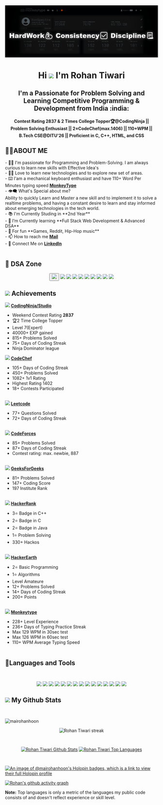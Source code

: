<p><img src="background_1.png"></p>
<h1 align="center"> Hi <img src="https://media.tenor.com/nebZyl8oN7IAAAAi/wave-hello.gif" width="40px"> I'm <b>Rohan Tiwari</b></h1>
<h2 align="center"><b>I'm a Passionate for Problem Solving and Learning Competitive Programming & Development from India :india:</b></h2>
<h4 align="center"><b>Contest Rating 2837 & 2 Times College Topper🏆@CodingNinja || Problem Solving Enthusiast || 2⭐CodeChef(max.1406) || 110+WPM || B.Tech CSE@DITU'26 || Proficient in C, C++, HTML, and CSS
</b></h4> 

<h2>🙋‍♂️ABOUT ME</h2>
- 🧑‍🎓 I'm passionate for Programming and Problem-Solving. I am always curious to learn new skills with Effective Idea's<br>
- 👨‍💻 Love to learn new technologies and to explore new set of areas.<br>
- ⌨️ I'am a mechanical keyboard enthusiast and have 110+ Word Per Minutes typing speed <a href="https://monkeytype.com/profile/RonSpectre"><b>MonkeyType</b></a><br>
- 👁‍🗨 What's Special about me? <br>
Ability to quickly Learn and Master a new skill and to implement it to solve a realtime problems, and having a constant desire to learn and stay informed about emerging technologies in the tech world.<br>
- 📚 I'm Currently Studing in **2nd Year**<br>
- 📘 I’m Currently learning **Full Stack Web Development & Advanced DSA**<br>
- 🎈 For fun **Games, Reddit, Hip-Hop music**<br>
- 📫 How to reach me <a href="mailto:rohantiwari2709@gmail.com"><b>Mail</b></a><br>
- 🔗 Connect Me on <a href="https://www.linkedin.com/in/rohan-tiwarii/"><b>LinkedIn</b></a><br> <br>

<h2>💖 DSA Zone</h2>
<p align="center">
    <button><a href="https://monkeytype.com/profile/RohanTiwari">
    <img src="https://typingstats.com/partners/monkeytype.png" width="80px" height="auto"/></a></button>
    <img src="https://asset.brandfetch.io/idQVGbrvGL/idFrWdCkB5.png" width="150px" height="auto"/>
    <img src="https://img.icons8.com/?size=512&id=iCILS55mWgkT&format=png" width="80px" height="auto"/>
     <img src="https://img.icons8.com/?size=512&id=O4SEeX66BY8o&format=png" width="80px" height="auto"/>
    <img src="https://img.icons8.com/?size=512&id=YSy0lU4Y0X4z&format=png" width="80px" height="auto"/>
    <img src="https://img.icons8.com/?size=512&id=mT2bzIQRdfpR&format=png" width="80px" height="auto"/>
    <img src="https://img.icons8.com/?size=512&id=AbQBhN9v62Ob&format=png" width="80px" height="auto"/>
    <img src="https://upload.wikimedia.org/wikipedia/commons/e/e8/HackerEarth_logo.png" width="80px" height="auto"/>
    <img src="https://img.icons8.com/?size=512&id=wDGo581Ea5Nf&format=png" width="80px" height="auto"/>
    <img src="https://img.icons8.com/?size=512&id=Y5cZ2P1ox0Qd&format=png" width="80px" height="auto"/>
    
</p>

<h2><img src="https://media.tenor.com/0ENB5HuTH0gAAAAi/trophy-beker.gif" width="40px"> Achievements</h2>

<b><img src="https://media.tenor.com/A-1z4jlGrXgAAAAi/onay2.gif" width="30px"> <a href= "https://www.codingninjas.com/studio/profile/rohan_tiwari">CodingNinja/Studio</a></b><br> 
- Weekend Contest Rating <b>2837</b><br>
- 🏆2 Time College Topper<br>
- Level 7(Expert)<br>
- 40000+ EXP gained<br>
- 815+ Problems Solved<br>
- 75+ Days of Coding Streak<br>
- Ninja Dominator league<br>

<b><img src="https://media.tenor.com/A-1z4jlGrXgAAAAi/onay2.gif" width="30px"> <a href= "https://www.codechef.com/users/rohantiwari">CodeChef</a></b><br>
- 105+ Days of Coding Streak<br>
- 450+ Problems Solved<br>
- 1082+ 1v1 Rating<br>
- Highest Rating 1402<br>
- 18+ Contests Participated <br><br>

<b><img src="https://media.tenor.com/A-1z4jlGrXgAAAAi/onay2.gif" width="30px"> <a href= "https://leetcode.com/rohantiwari2709/">Leetcode</a></b><br> 
- 77+ Questions Solved<br>
- 72+ Days of Coding Streak<br><br>

<b><img src="https://media.tenor.com/A-1z4jlGrXgAAAAi/onay2.gif" width="30px"> <a href= "https://codeforces.com/profile/tiwarirohan">CodeForces</a></b><br> 
- 85+ Problems Solved<br>
- 87+ Days of Coding Streak<br>
- Contest rating: max. newbie, 887<br><br>

<b><img src="https://media.tenor.com/A-1z4jlGrXgAAAAi/onay2.gif" width="30px"> <a href= "https://codeforces.com/profile/tiwarirohan">GeeksForGeeks</a></b><br> 
- 81+ Problems Solved<br>
- 147+ Coding Score<br>
- 197 Institute Rank <br><br>

<b><img src="https://media.tenor.com/A-1z4jlGrXgAAAAi/onay2.gif" width="30px"> <a href= "https://www.hackerrank.com/rohantiwari2709?hr_r=1">HackerRank</a></b><br> 
- 3⭐ Badge in C++<br>
- 2⭐ Badge in C<br>
- 2⭐ Badge in Java<br>
- 1⭐ Problem Solving<br>
- 330+ Hackos<br><br>

<b><img src="https://media.tenor.com/A-1z4jlGrXgAAAAi/onay2.gif" width="30px"> <a href= "https://www.hackerearth.com/@rohantiwari2709">HackerEarth</a></b><br> 
- 2⭐ Basic Programming<br>
- 1⭐ Algorithms<br>
- Level Amateure<br>
- 12+ Problems Solved<br>
- 14+ Days of Coding Streak<br>
- 200+ Points<br><br>

<b><img src="https://media.tenor.com/A-1z4jlGrXgAAAAi/onay2.gif" width="30px"> <a href= "https://monkeytype.com/profile/RohanTiwari">Monkeytype</a></b><br> 
- 228+ Level Experience<br>
- 236+ Days of Typing Practice Streak<br>
- Max 129 WPM in 30sec test<br>
- Max 126 WPM in 60sec test<br>
- 110+ WPM Average Typing Speed<br><br>


<h2>🚀Languages and Tools</h2> <br>
<p align="center"> 
    <img src="https://img.icons8.com/?size=512&id=40669&format=png" width="80px" height="auto"/>
    <img src="https://img.icons8.com/?size=512&id=40670&format=png" width="80px" height="auto"/>
    <img src="https://img.icons8.com/?size=512&id=13679&format=png" width="80px" height="auto"/>
    <img src="https://img.icons8.com/?size=512&id=61466&format=png" width="80px" height="auto"/>
    <img src="https://img.icons8.com/?size=512&id=9OGIyU8hrxW5&format=png" width="80px" height="auto"/>
    <img src="https://img.icons8.com/?size=512&id=20906&format=png" width="80px" height="auto"/>
    <img src="https://img.icons8.com/?size=512&id=12599&format=png" width="80px" height="auto"/>
    <img src="https://img.icons8.com/?size=512&id=20909&format=png" width="80px" height="auto"/>
    <img src="https://img.icons8.com/?size=512&id=21278&format=png" width="80px" height="auto"/>
    <img src="https://img.icons8.com/?size=512&id=F6H2fsqXKBwH&format=png" width="80px" height="auto"/>
    <img src="https://img.icons8.com/?size=512&id=gXoJoyTtYXFg&format=png" width="80px" height="auto"/>
    <img src="https://img.icons8.com/?size=512&id=-5h34CbaUb09&format=png" width="80px" height="auto"/>
    <img src="https://img.icons8.com/?size=512&id=6RHskkZGRABM&format=png" width="80px" height="auto"/>
    <img src="https://img.icons8.com/?size=512&id=wUUb0NekBwse&format=png" width="80px" height="auto"/>
    <img src="https://store-images.s-microsoft.com/image/apps.60676.13510798887618339.3f24cea7-3933-4f14-9bcb-0cb1e7898ac5.f732c005-5fc9-481e-bd21-d32d2c6c5ae7" width="80px" height="auto"/>
</p>

<h2><img src="https://img.icons8.com/?size=512&id=114888&format=png" width="40px"> My Github Stats</h2><br>

   <p align="left"> 
    <img src="https://komarev.com/ghpvc/?username=mairohanhoon&label=Profile%20views&color=0e75b6&style=flat" alt="mairohanhoon" /> 
</p>

   <p align="center">   <a> <img title="🔥 Get streak stats for your profile at git.io/streak-stats" alt="Rohan Tiwari streak" src="https://github-readme-streak-stats.herokuapp.com/?user=mairohanhoon&theme=black-ice&hide_border=true&stroke=0000&background=060A0CD0"/></a>
  </p>
   <br/>
   <p align="center">
<a href="https://github.com/mairohanhoon/github-readme-stats"><img alt="Rohan Tiwari Github Stats" src="https://github-readme-stats.vercel.app/api?username=mairohanhoon&show_icons=true&count_private=true&theme=react&hide_border=true&bg_color=0D1117" /></a>
  <a href="https://github.com/mairohanhoon/github-readme-stats"><img alt="Rohan Tiwari Top Languages" src="https://github-readme-stats.vercel.app/api/top-langs/?username=mairohanhoon&langs_count=8&count_private=true&layout=compact&theme=react&hide_border=true&bg_color=0D1117" /></a></p>
  <br/>

[![An image of @mairohanhoon's Holopin badges, which is a link to view their full Holopin profile](https://holopin.me/mairohanhoon)](https://holopin.io/@mairohanhoon)
  
[![Rohan's github activity graph](https://github-readme-activity-graph.vercel.app/graph?username=mairohanhoon&theme=github-compact)](https://github.com/ashutosh00710/github-readme-activity-graph)
  
  <b>Note:</b> Top languages is only a metric of the languages my public code consists of and doesn't reflect experience or skill level.

<br/>
<br/>
</p>
<br>

